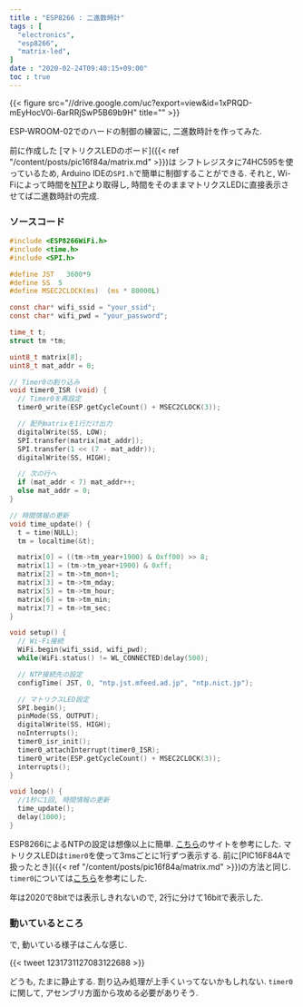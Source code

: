 ```yaml
---
title : "ESP8266 : 二進数時計"
tags : [
  "electronics",
  "esp8266",
  "matrix-led",
]
date : "2020-02-24T09:40:15+09:00"
toc : true
---
```


{{< figure src="//drive.google.com/uc?export=view&id=1xPRQD-mEyHocV0i-6arRRjSwP5B69b9H" title="" >}}

ESP-WROOM-02でのハードの制御の練習に, 
二進数時計を作ってみた. 

<!--more-->


前に作成した
[マトリクスLEDのボード]({{< ref "/content/posts/pic16f84a/matrix.md" >}})は
シフトレジスタに74HC595を使っているため, 
Arduino IDEの`SPI.h`で簡単に制御することができる. 
それと, Wi-Fiによって時間を[NTP](https://ja.wikipedia.org/wiki/Network_Time_Protocol)より取得し, 
時間をそのままマトリクスLEDに直接表示させてば二進数時計の完成. 

### ソースコード

```c
#include <ESP8266WiFi.h>
#include <time.h>
#include <SPI.h>

#define JST   3600*9
#define SS  5
#define MSEC2CLOCK(ms)  (ms * 80000L)

const char* wifi_ssid = "your_ssid";
const char* wifi_pwd = "your_password";

time_t t;
struct tm *tm;

uint8_t matrix[8];
uint8_t mat_addr = 0;

// Timer0の割り込み
void timer0_ISR (void) {
  // Timer0を再設定
  timer0_write(ESP.getCycleCount() + MSEC2CLOCK(3));

  // 配列matrixを1行だけ出力
  digitalWrite(SS, LOW);
  SPI.transfer(matrix[mat_addr]);
  SPI.transfer(1 << (7 - mat_addr));
  digitalWrite(SS, HIGH);

  // 次の行へ
  if (mat_addr < 7) mat_addr++;
  else mat_addr = 0;
}

// 時間情報の更新
void time_update() {
  t = time(NULL);
  tm = localtime(&t);

  matrix[0] = ((tm->tm_year+1900) & 0xff00) >> 8;
  matrix[1] = (tm->tm_year+1900) & 0xff;
  matrix[2] = tm->tm_mon+1;
  matrix[3] = tm->tm_mday;
  matrix[5] = tm->tm_hour;
  matrix[6] = tm->tm_min;
  matrix[7] = tm->tm_sec;
}

void setup() {
  // Wi-Fi接続
  WiFi.begin(wifi_ssid, wifi_pwd);
  while(WiFi.status() != WL_CONNECTED)delay(500);

  // NTP接続先の設定
  configTime( JST, 0, "ntp.jst.mfeed.ad.jp", "ntp.nict.jp");

  // マトリクスLED設定
  SPI.begin();
  pinMode(SS, OUTPUT);
  digitalWrite(SS, HIGH);
  noInterrupts();
  timer0_isr_init();
  timer0_attachInterrupt(timer0_ISR);
  timer0_write(ESP.getCycleCount() + MSEC2CLOCK(3));
  interrupts();
}

void loop() {
  //1秒に1回, 時間情報の更新
  time_update();
  delay(1000);
}
```

ESP8266によるNTPの設定は想像以上に簡単. 
[こちら](https://qiita.com/h_nari/items/d0374d1e1e36b9d988c0)のサイトを参考にした. 
マトリクスLEDは`timer0`を使って3msごとに1行ずつ表示する. 
前に[PIC16F84Aで扱ったとき]({{< ref "/content/posts/pic16f84a/matrix.md" >}})の方法と同じ. 
`timer0`については[こちら](https://lipoyang.hatenablog.com/entry/20161205/p1)を参考にした. 

年は2020で8bitでは表示しきれないので, 
2行に分けて16bitで表示した. 

### 動いているところ

で, 動いている様子はこんな感じ. 

{{< tweet 1231731127083122688 >}}

どうも, たまに静止する. 
割り込み処理が上手くいってないかもしれない. 
`timer0`に関して, アセンブリ方面から攻める必要がありそう. 
